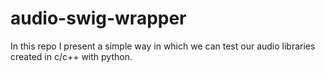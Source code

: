 # audio-swig-wrapper
In this repo I present a simple way in which we can test our audio libraries created in c/c++ with python.

